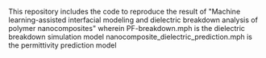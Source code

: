 This repository includes the code to reproduce the result of "Machine learning-assisted interfacial modeling and dielectric breakdown analysis of polymer nanocomposites"
wherein PF-breakdown.mph is the dielectric breakdown simulation model
nanocomposite_dielectric_prediction.mph is the permittivity prediction model
